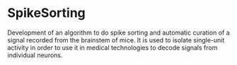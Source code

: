 # SpikeSorting
Development of an algorithm to do spike sorting and automatic curation of a signal recorded from the brainstem of mice. It is used to isolate single-unit activity in order to use it in medical technologies to decode signals from individual neurons.
